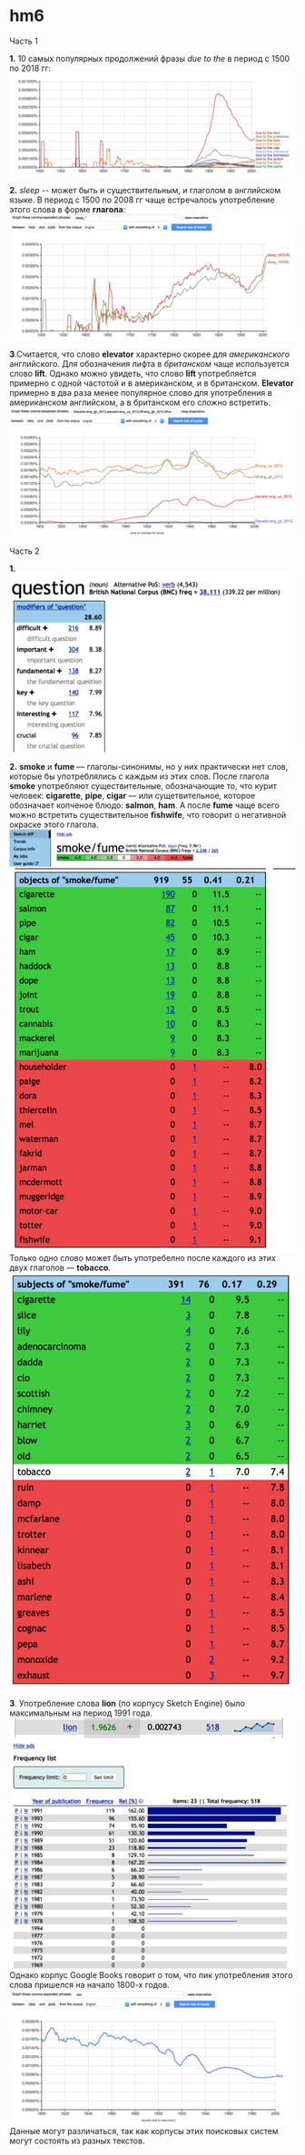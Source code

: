 # hm6

Часть 1

**1.** 10 самых популярных продолжений фразы *due to the* в период c 1500 по 2018 гг: 
![](https://github.com/ssmalysheva/hm6/blob/master/Снимок%20экрана%202018-04-06%20в%2011.33.08.png)

**2.** *sleep* -- может быть и существительным, и глаголом в английском языке. В период с 1500 по 2008 гг чаще встречалось употребление этого слова в форме **глагола**: 
![](https://github.com/ssmalysheva/hm6/blob/master/Снимок%20экрана%202018-04-06%20в%2011.47.47.png)

**3**.Считается, что слово **elevator** характерно скорее для *американского* английского. Для обозначения лифта в *британском* чаще используется слово **lift**.
Однако можно увидеть, что слово **lift** употребляется примерно с одной частотой и в американском, и в британском. **Elevator** примерно в два раза менее популярное слово для употребления в американском английском, а в британском его сложно встретить. 
![](https://github.com/ssmalysheva/hm6/blob/master/Снимок%20экрана%202018-04-09%20в%2019.36.56.png)


Часть 2

**1.** 
![](https://github.com/ssmalysheva/hm6/blob/master/Снимок%20экрана%202018-04-09%20в%2019.54.18.png)

**2.** **smoke** и **fume** –– глаголы-синонимы, но у них практически нет слов, которые бы употреблялись с каждым из этих слов. 
После глагола **smoke** употребляют существительные, обозначающие то, что курит человек: **cigarette**, **pipe**, **cigar** –– или сущетвительное, которое обозначает копченое блюдо: **salmon**, **ham**.
А после **fume** чаще всего можно встретить существительное **fishwife**, что говорит о негативной окраске этого глагола. 
![](https://github.com/ssmalysheva/hm6/blob/master/Снимок%20экрана%202018-04-09%20в%2020.14.02.png)
![](https://github.com/ssmalysheva/hm6/blob/master/Снимок%20экрана%202018-04-09%20в%2020.14.20.png)
Только одно слово может быть употребелно после каждого из этих двух глаголов –– **tobacco**. 
![](https://github.com/ssmalysheva/hm6/blob/master/Снимок%20экрана%202018-04-09%20в%2020.27.09.png)

**3**. Употребление слова **lion** (по корпусу Sketch Engine) было максимальным на период 1991 года. 
![](https://github.com/ssmalysheva/hm6/blob/master/Снимок%20экрана%202018-04-09%20в%2020.31.49.png)
![](https://github.com/ssmalysheva/hm6/blob/master/Снимок%20экрана%202018-04-09%20в%2020.32.01.png)
Однако корпус Google Books говорит о том, что пик употребления этого слова пришелся на начало 1800-х годов.
![](https://github.com/ssmalysheva/hm6/blob/master/Снимок%20экрана%202018-04-09%20в%2020.32.10.png)
Данные могут различаться, так как корпусы этих поисковых систем могут состоять из разных текстов. 




